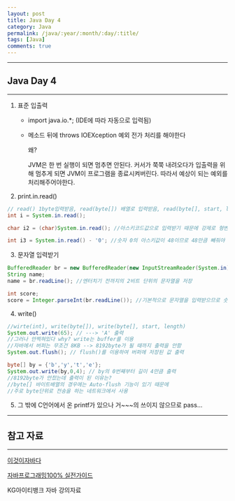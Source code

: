 ```yaml
---
layout: post
title: Java Day 4
category: Java
permalink: /java/:year/:month/:day/:title/
tags: [Java]
comments: true
---
```


---

## Java Day 4

---

1. 표준 입출력

   * import java.io.*; (IDE에 따라 자동으로 입력됨)

   * 메소드 뒤에 throws IOEXception 예외 전가 처리를 해야한다

     왜? 

     JVM은 한 번 실행이 되면 멈추면 안된다. 커서가 쭉쭉 내려오다가 입출력을 위해 멈추게 되면 JVM이 프로그램을 종료시켜버린다. 따라서 예상이 되는 예외를 처리해주어야한다.

2. print.in.read()

```java
// read() 1byte입력받음, read(byte[]) 배열로 입력받음, read(byte[], start, length) 시작부터 길이만큼 배열로 받음
int i = System.in.read();

char i2 = (char)System.in.read(); //아스키코드값으로 입력받기 때문에 강제로 형변환을 해줘야 컴파일에러가 안난다.

int i3 = System.in.read() - '0'; //숫자 0의 아스키값이 48이므로 48만큼 빼줘야 숫자가 그대로 나옴
```

3. 문자열 입력받기

```java
BufferedReader br = new BufferedReader(new InputStreamReader(System.in));
String name;
name = br.readLine(); //엔터치기 전까지의 2비트 단위의 문자열을 저장

int score;
score = Integer.parseInt(br.readLine()); //기본적으로 문자열을 입력받으므로 숫자는 형변환을 시켜줘야함
```

4. write()

```java
//wirte(int), write(byte[]), write(byte[], start, length)
System.out.write(65); // ---> 'A' 출력
//그러나 안찍혀있다 why? write는 buffer를 이용
//자바에서 버퍼는 무조건 8KB --> 8192byte가 될 때까지 출력을 안함
System.out.flush(); // flush()를 이용하여 버퍼에 저장된 값 출력

byte[] by = {'b','y','t','e'};
System.out.write(by,0,4); // by의 0번째부터 길이 4만큼 출력
//8192byte가 안찼는데 출력이 된 이유는?
//byte[] 바이트배열의 경우에는 Auto-flush 기능이 있기 때문에
//주로 byte단위로 전송을 하는 네트워크에서 사용
```

5. 그 밖에 C언어에서 온 printf가 있으나 거~~~의 쓰이지 않으므로 pass...



---

## 참고 자료

---

[이것이자바다](https://search.naver.com/p/crd/rd?m=1&px=372&py=301&sx=372&sy=301&p=U8%2B6elprvxZssZE2jZdssssst3s-144921&q=%EC%9D%B4%EA%B2%83%EC%9D%B4%EC%9E%90%EB%B0%94%EB%8B%A4&ie=utf8&rev=1&ssc=tab.nx.all&f=nexearch&w=nexearch&s=PBP5TVeA7DcahwSb6x2cgg%3D%3D&time=1607436874734&bt=1&a=bok_2nd.tit&r=1&i=98000001_00000000000000000083103F&u=https%3A%2F%2Fbook.naver.com%2Fbookdb%2Fbook_detail.nhn%3Fbid%3D8589375&cr=2) 

[자바프로그래밍100% 실전가이드](https://search.naver.com/p/crd/rd?m=1&px=452&py=2087&sx=452&sy=187&p=U8%2B6mlprvN8ssv4Hs6VssssssdK-349054&q=%EC%9E%90%EB%B0%94%ED%94%84%EB%A1%9C%EA%B7%B8%EB%9E%98%EB%B0%8D+100%25%EC%8B%A4%EC%A0%84%EA%B0%80%EC%9D%B4%EB%93%9C&ie=utf8&rev=1&ssc=tab.nx.all&f=nexearch&w=nexearch&s=PBP5TVeA7DcahwSb6x2cgg%3D%3D&time=1607436967623&bt=1&a=bok_2nd.tit&r=2&i=98000001_000000000000000000E3CF39&u=https%3A%2F%2Fbook.naver.com%2Fbookdb%2Fbook_detail.nhn%3Fbid%3D14929721&cr=4) 

KG아이티뱅크 자바 강의자료